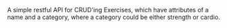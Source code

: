 A simple restful API for CRUD'ing Exercises, which have attributes of a name and a category, where a category could be either strength or cardio.
